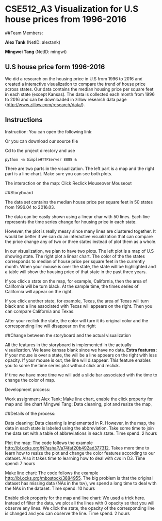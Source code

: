 # CSE512_A3 Visualization for U.S house prices from 1996-2016

##Team Members: 

**Alex Tank** (NetID: alextank)

**Mingwei Tang** (NetID: mingwt)

## U.S house price form 1996-2016

We did a research on the housing price in U.S from 1996 to 2016 and created a interactive visualization 
to compare the trend of house price across states. Our data contains the median housing price per square 
feet in each state (except Kansas). The data is collected each month from 1996 to 2016 and can be downloaded 
in zillow research data page (http://www.zillow.com/research/data/). 

## Instructions

Instruction: 
You can open the following link: 

Or you can download our source file 

Cd to the project directory and use 

``python -m SimpleHTTPServer 8888 &``

There are two parts in the visualization. The left part is a map and the right part is a line chart. Make sure you can see both plots. 

The interaction on the map:
Click Reclick Mouseover Mouseout

##Storyboard

The data set contains the median house price per square feet in 50 states from 1996.04 to 2016.03.

 The data can be easily shown using a linear char with 50 lines. Each line represents the time series change for
 housing price in each state. 

However, the plot is really messy since many lines are clustered together. It would be better if we can do 
an interactive visualization that can compare the price change any of two or three states instead of plot them as a whole. 

In our visualization, we plan to have two plots. The left plot is a map of U.S showing state. The right plot a linear chart. 
The color of the the states corresponds to median of house price per square feet in the currently month. When your mouse is over the state, 
the state will be highlighted and a table will show the housing price of that state in the past three years. 

If you click a state on the map, for example, California, then the area of California will be turn black. At the sample time, the times series of California will appear on the right. 

If you click another state, for example, Texas, the area of Texas will turn black and a line associated with Texas will appears on the right. Then you can compare California and Texas. 

After your reclick the state, the color will turn it its original color and the corresponding line will disappear on the right

##Change between the storyboard and the actual visualization

All the features in the storyboard is implemented in the actually visualization. We leave kansas blank since we have no data. 
**Extra features:** If your mouse is over a state, the will be a line appears on the right with less opacity. If your mouse is out, 
the line will disappear. This feature enables you to  some the time series plot without click and reclick. 

If time we have more time we will add a slide bar associated with the time to change the color of map. 


Development process:
 
Work assignment
Alex Tank: Make line chart, enable the click property for map and line chart
Mingwei Tang: Data cleaning, plot and resize the map, 

##Details of the process:

Data cleaning: Data cleaning is implemented in R. However, in the map, the data in each state is labeled using the abbreviation. Take some time to join the data set with a table of abbreviations in each state. 
Time spend: 2 hours  

Plot the map: The code follows the example http://bl.ocks.org/NPashaP/a74faf20b492ad377312. Takes more time to learn how to resize the plot and change the color features according to our dataset.  Also it takes time to learning how to deal with cvs in D3. 
Time spend: 7 hours

Make line chart: The code follows the example http://bl.ocks.org/mbostock/3884955. The big problem is that the original dataset has missing data (NAs in the tsv), we spend a long time to deal with the NAs in the dataset. 
Time spend: 10 hours

Enable click property for the map and line chart: We used a trick here. Instead of filter the data, we plot all the lines with 0 opacity so that you will observe any lines. We click the state, the opacity of the corresponding line is changed and you can observe the line. 
Time spend: 2 hours
